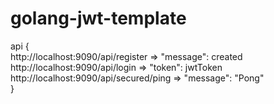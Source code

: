 # golang-jwt-template
api { <br />
  http://localhost:9090/api/register => "message": created <br />
  http://localhost:9090/api/login => "token": jwtToken <br />
  http://localhost:9090/api/secured/ping => "message": "Pong" <br />
}
